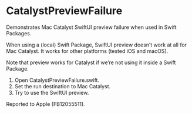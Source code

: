 # CatalystPreviewFailure

Demonstrates Mac Catalyst SwiftUI preview failure when used in Swift Packages.

When using a (local) Swift Package, SwiftUI preview doesn’t work at all for Mac Catalyst. 
It works for other platforms (tested iOS and macOS). 

Note that preview works for Catalyst if we’re not using it inside a Swift Package.

1. Open CatalystPreviewFailure.swift.
2. Set the run destination to Mac Catalyst.
3. Try to use the SwiftUI preview.

Reported to Apple (FB12055511).
